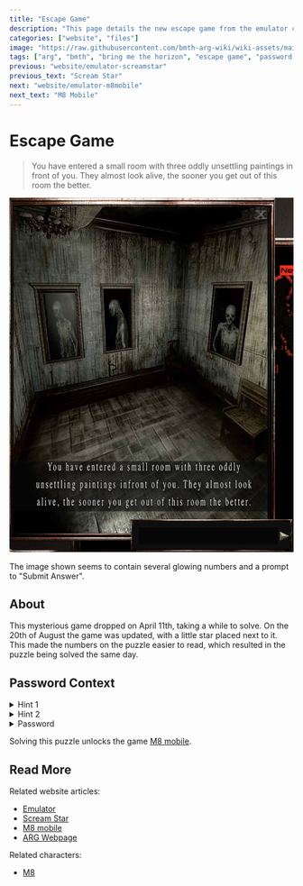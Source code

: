 ```yaml
---
title: "Escape Game"
description: "This page details the new escape game from the emulator category in M8."
categories: ["website", "files"]
image: "https://raw.githubusercontent.com/bmth-arg-wiki/wiki-assets/main/webpage/emulator/escape-game-300x300.png"
tags: ["arg", "bmth", "bring me the horizon", "escape game", "password game"]
previous: "website/emulator-screamstar"
previous_text: "Scream Star"
next: "website/emulator-m8mobile"
next_text: "M8 Mobile"
---
```


# Escape Game

> You have entered a small room with three oddly unsettling 
> paintings in front of you. They almost look alive, the sooner you get 
> out of this room the better.

![Initial password prompt screenshot](https://raw.githubusercontent.com/bmth-arg-wiki/wiki-assets/main/webpage/emulator/escape/odd-paintings.png)

The image shown seems to contain several glowing numbers and a prompt to "Submit Answer".

## About

This mysterious game dropped on April 11th, taking a while to solve. On the 20th of August the
game was updated, with a little star placed next to it. This made the numbers on the puzzle easier to read, which resulted
in the puzzle being solved the same day.

## Password Context

<details class="hint">
  <summary>Hint 1</summary>

The numbers 3, 7, 1, 5, 4, 1, 5, 7, 9, 7, 3 are hidden in the puzzle.
</details>

<details class="hint">
  <summary>Hint 2</summary>

The numbers are glowing in a certain order!
</details>

<details class="password">
  <summary>Password</summary>

13715547937 is the order of the glowing numbers and the password to access your reward!
</details>

Solving this puzzle unlocks the game [M8 mobile](emulator-m8mobile).

## Read More

Related website articles:

- [Emulator](emulator)
- [Scream Star](emulator-screamstar)
- [M8 mobile](emulator-m8mobile)
- [ARG Webpage](website)

Related characters:

- [M8](../m8)